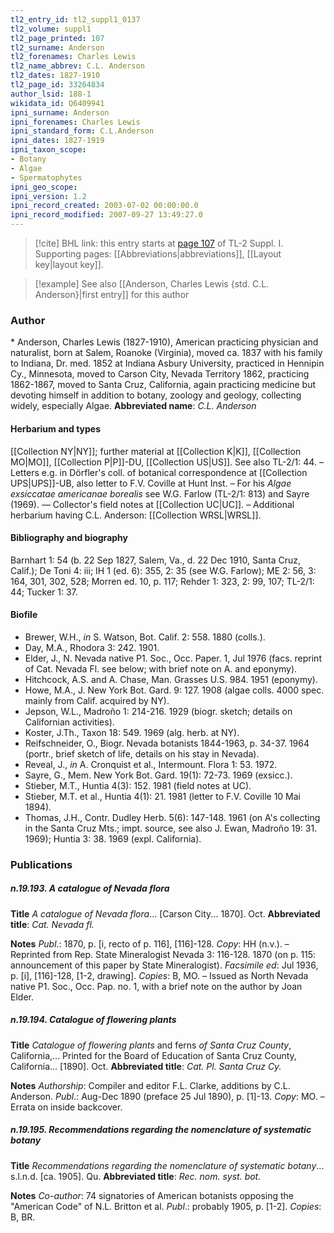 ```yaml
---
tl2_entry_id: tl2_suppl1_0137
tl2_volume: suppl1
tl2_page_printed: 107
tl2_surname: Anderson
tl2_forenames: Charles Lewis
tl2_name_abbrev: C.L. Anderson
tl2_dates: 1827-1910
tl2_page_id: 33264834
author_lsid: 188-1
wikidata_id: Q6409941
ipni_surname: Anderson
ipni_forenames: Charles Lewis
ipni_standard_form: C.L.Anderson
ipni_dates: 1827-1919
ipni_taxon_scope: 
- Botany
- Algae
- Spermatophytes
ipni_geo_scope: 
ipni_version: 1.2
ipni_record_created: 2003-07-02 00:00:00.0
ipni_record_modified: 2007-09-27 13:49:27.0
---
```



> [!cite] BHL link: this entry starts at [page 107](https://www.biodiversitylibrary.org/page/33264834) of TL-2 Suppl. I.
> Supporting pages: [[Abbreviations|abbreviations]], [[Layout key|layout key]].

> [!example] See also [[Anderson, Charles Lewis {std. C.L. Anderson}|first entry]] for this author

### Author

\* Anderson, Charles Lewis (1827-1910), American practicing physician and naturalist, born at Salem, Roanoke (Virginia), moved ca. 1837 with his family to Indiana, Dr. med. 1852 at Indiana Asbury University, practiced in Hennipin Cy., Minnesota, moved to Carson City, Nevada Territory 1862, practicing 1862-1867, moved to Santa Cruz, California, again practicing medicine but devoting himself in addition to botany, zoology and geology, collecting widely, especially Algae. 
**Abbreviated name**: *C.L. Anderson*

#### Herbarium and types

[[Collection NY|NY]]; further material at [[Collection K|K]], [[Collection MO|MO]], [[Collection P|P]]-DU, [[Collection US|US]]. See also TL-2/1: 44. – Letters e.g. in Dörfler's coll. of botanical correspondence at [[Collection UPS|UPS]]-UB, also letter to F.V. Coville at Hunt Inst. – For his *Algae exsiccatae americanae borealis* see W.G. Farlow (TL-2/1: 813) and Sayre (1969). — Collector's field notes at [[Collection UC|UC]]. – Additional herbarium having C.L. Anderson: [[Collection WRSL|WRSL]].

#### Bibliography and biography

Barnhart 1: 54 (b. 22 Sep 1827, Salem, Va., d. 22 Dec 1910, Santa Cruz, Calif.); De Toni 4: iii; IH 1 (ed. 6): 355, 2: 35 (see W.G. Farlow); ME 2: 56, 3: 164, 301, 302, 528; Morren ed. 10, p. 117; Rehder 1: 323, 2: 99, 107; TL-2/1: 44; Tucker 1: 37.

#### Biofile

- Brewer, W.H., *in* S. Watson, Bot. Calif. 2: 558. 1880 (colls.).
- Day, M.A., Rhodora 3: 242. 1901.
- Elder, J., N. Nevada native P1. Soc., Occ. Paper. 1, Jul 1976 (facs. reprint of Cat. Nevada Fl. see below; with brief note on A. and eponymy).
- Hitchcock, A.S. and A. Chase, Man. Grasses U.S. 984. 1951 (eponymy).
- Howe, M.A., J. New York Bot. Gard. 9: 127. 1908 (algae colls. 4000 spec. mainly from Calif. acquired by NY).
- Jepson, W.L., Madroño 1: 214-216. 1929 (biogr. sketch; details on Californian activities).
- Koster, J.Th., Taxon 18: 549. 1969 (alg. herb. at NY).
- Reifschneider, O., Biogr. Nevada botanists 1844-1963, p. 34-37. 1964 (portr., brief sketch of life, details on his stay in Nevada).
- Reveal, J., *in* A. Cronquist et al., Intermount. Flora 1: 53. 1972.
- Sayre, G., Mem. New York Bot. Gard. 19(1): 72-73. 1969 (exsicc.).
- Stieber, M.T., Huntia 4(3): 152. 1981 (field notes at UC).
- Stieber, M.T. et al., Huntia 4(1): 21. 1981 (letter to F.V. Coville 10 Mai 1894).
- Thomas, J.H., Contr. Dudley Herb. 5(6): 147-148. 1961 (on A's collecting in the Santa Cruz Mts.; impt. source, see also J. Ewan, Madroño 19: 31. 1969); Huntia 3: 38. 1969 (expl. California).

### Publications

##### n.19.193. A catalogue of Nevada flora

**Title**
*A catalogue of Nevada flora*... \[Carson City... 1870\]. Oct.
**Abbreviated title**: *Cat. Nevada fl.*

**Notes**
*Publ*.: 1870, p. \[i, recto of p. 116\], \[116\]-128. *Copy*: HH (n.v.). – Reprinted from Rep. State Mineralogist Nevada 3: 116-128. 1870 (on p. 115: announcement of this paper by State Mineralogist).
*Facsimile ed*: Jul 1936, p. \[i\], \[116\]-128, \[1-2, drawing\]. *Copies*: B, MO. – Issued as North Nevada native P1. Soc., Occ. Pap. no. 1, with a brief note on the author by Joan Elder.

##### n.19.194. Catalogue of flowering plants

**Title**
*Catalogue of flowering plants* and ferns *of Santa Cruz County*, California,... Printed for the Board of Education of Santa Cruz County, California... \[1890\]. Oct.
**Abbreviated title**: *Cat. Pl. Santa* *Cruz Cy.*

**Notes**
*Authorship*: Compiler and editor F.L. Clarke, additions by C.L. Anderson.
*Publ*.: Aug-Dec 1890 (preface 25 Jul 1890), p. \[1\]-13. *Copy*: MO. – Errata on inside backcover.

##### n.19.195. Recommendations regarding the nomenclature of systematic botany

**Title**
*Recommendations regarding the nomenclature of systematic botany*... s.l.n.d. \[ca. 1905\]. Qu.
**Abbreviated title**: *Rec. nom. syst. bot.*

**Notes**
*Co-author*: 74 signatories of American botanists opposing the "American Code" of N.L. Britton et al.
*Publ*.: probably 1905, p. \[1-2\]. *Copies*: B, BR.

